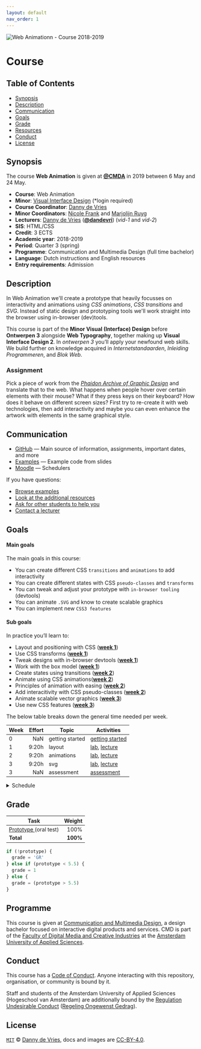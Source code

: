 ```yaml
---
layout: default
nav_order: 1
---
```



![Web Animationn - Course 2018-2019][banner]

# Course

## Table of Contents

*   [Synopsis](#synopsis)
*   [Description](#description)
*   [Communication](#communication)
*   [Goals](#goals)
*   [Grade](#grade)
*   [Resources](/resources.md)
*   [Conduct](#conduct)
*   [License](#license)

## Synopsis

The course **Web Animation** is given at [**@CMDA**][cmda] in 2019 between
6 May and 24 May.

*   **Course**: Web Animation
*   **Minor**: [Visual Interface Design][minor] (*login required)
*   **Course Coordinator**: [Danny de Vries][dangit]
*   **Minor Coordinators**: [Nicole Frank][minor-cor-1] and [Marjolijn Ruyg][minor-cor-2]
*   **Lecturers**:
    [Danny de Vries][dangit] ([**@dandevri**][danweb]) (_vid-1_ and _vid-2_)
*   **SIS**: HTML/CSS
*   **Credit**: 3 ECTS
*   **Academic year**: 2018-2019
*   **Period**: Quarter 3 (spring)
*   **Programme**: Communication and Multimedia Design (full time bachelor)
*   **Language**: Dutch instructions and English resources
*   **Entry requirements**: Admission

## Description
In Web Animation we'll create a prototype that heavily focusses on interactivity and animations using _CSS animations_, _CSS transitions_ and _SVG_. Instead of static design and prototyping tools we'll work straight into the browser using in-browser (dev)tools.

This course is part of the **Minor Visual (Interface) Design** before **Ontwerpen 3** alongside **Web Typography**, together making up **Visual Interface Design 2**. In _ontwerpen 3_  you’ll apply your newfound web skills. We build further on knowledge acquired in _Internetstandaarden_, _Inleiding Programmeren_, and _Blok Web_.

### Assignment

Pick a piece of work from the [_Phaidon Archive of Graphic Design_](https://de.phaidon.com/store/design/the-phaidon-archive-of-graphic-design-9780714865591/) and translate that to the web. What happens when people hover over certain elements with their mouse? What if they press keys on their keyboard? How does it behave on different screen sizes? First try to re-create it with web technologies, then add interactivity and maybe you can even enhance the artwork with elements in the same graphical style.

## Communication

*   [GitHub][gh] — Main source of information, assignments, important dates,
    and more
*   [Examples][examples] — Example code from slides
*   [Moodle][moodle] — Schedulers


If you have questions:
*   [Browse examples][examples]
*   [Look at the additional resources][resources]
*   [Ask for other students to help you][moodle]
*   [Contact a lecturer][synopsis]

## Goals

#### Main goals

The main goals in this course:

*  You can create different CSS `transitions` and `animations` to add interactivity
*  You can create different states with CSS `pseudo-classes` and `transforms`
*  You can tweak and adjust your prototype with `in-browser tooling` (devtools)
*  You can animate `.SVG` and know to create scalable graphics
*  You can implement new `CSS3 features`

#### Sub goals

In practice you’ll learn to:

* <a name="subgoal-1"></a>
    Layout and positioning with CSS ([**week 1**][w1])
*  <a name="subgoal-2"></a>
    Use CSS transforms ([**week 1**][w1])
*  <a name="subgoal-3"></a>
    Tweak designs with in-browser devtools ([**week 1**][w1])
*  <a name="subgoal-4"></a>
    Work with the box model ([**week 1**][w1])
*  <a name="subgoal-5"></a>
    Create states using transitions ([**week 2**][w2])
*  <a name="subgoal-6"></a>
    Animate using CSS animations([**week 2**][w2])
*  <a name="subgoal-7"></a>
    Principles of animation with easing ([**week 2**][w2])
*  <a name="subgoal-8"></a>
    Add interacitivity with CSS pseudo-classes ([**week 2**][w2])
* <a name="subgoal-9"></a>
    Animate scalable vector graphics ([**week 3**][w3])
* <a name="subgoal-10"></a>
    Use new CSS features ([**week 3**][w3])

The below table breaks down the general time needed per week.

| Week | Effort | Topic            | Activities                                             |
| ---- | -----: | ---------------- | ------------------------------------------------------ |
| 0    |  NaN   | getting started  | [getting started][gs]                                  |
| 1    |  9:20h | layout           | [lab][w1lab], [lecture][w1lec]                         |
| 2    |  9:20h | animations       | [lab][w2lab], [lecture][w2lec]                         |
| 3    |  9:20h | svg              | [lab][w3lab], [lecture][w3lec]                         |
| 3    |  NaN   | assessment       | [assessment][grading]                                  |

<details>
    <summary>Schedule</summary>
    <img src="assets/schedule.png" alt="Minor ViD schedule overview">
</details>

## Grade

| Task                                |   Weight |
| ----------------------------------  | -------: |
| [Prototype ][grading] (oral test)   |     100% |
| **Total**                           | **100%** |


```js
if (!prototype) {
  grade = 'GR'
} else if (prototype < 5.5) {
  grade = 1
} else {
  grade = (prototype > 5.5)
}
```

## Programme

This course is given at [Communication and Multimedia Design][bachelor], a
design bachelor focused on interactive digital products and services.  CMD is
part of the [Faculty of Digital Media and Creative Industries][faculty] at the
[Amsterdam University of Applied Sciences][university].

## Conduct

This course has a [Code of Conduct][coc].  Anyone interacting with this
repository, organisation, or community is bound by it.

Staff and students of the Amsterdam University of Applied Sciences (Hogeschool
van Amsterdam) are additionally bound by the [Regulation Undesirable
Conduct][ruc] ([Regeling Ongewenst Gedrag][rog]).

## License

[`MIT`][license] © [Danny de Vries][dangit], docs and images are [CC-BY-4.0][].

[banner]: https://cmda-minor-vid.github.io/web-animation-18-19/assets/banner.svg
[minor]: https://minoren.mijnhva.nl/Paginas/Vormgeving.aspx?wid=WebPartWPQ2&ft=visual%20inter
[cmda]: https://github.com/cmda
[dangit]: https://github.com/dandevri
[danweb]: https://github.com/dandevri
[gh]: https://github.com/cmda-minor-vid/web-animation-18-19
[examples]: /examples
[moodle]: https://moodle.cmd.hva.nl/course/view.php?id=575
[startpage]: https://www.startpage.com/
[resources]: /resources.md
[synopsis]: #synopsis
[grading]: grading.md
[bachelor]: https://www.cmd-amsterdam.nl/english/
[faculty]: https://www.amsterdamuas.com/faculty/fdmci/faculty-of-digital-media-and-creative-industries.html
[university]: https://www.amsterdamuas.com
[coc]: code-of-conduct.md
[ruc]: https://www.amsterdamuas.com/practical-matters/algemeen/hva-breed/juridische-zaken/legal-affairs/regulation-undesirable-conduct/regulation-undesirable-conduct.html#anker-3-complaints-authority
[rog]: https://www.hva.nl/praktisch/algemeen/hva-breed/juridische-zaken/loket-beroep-bezwaar-en-klacht/regeling-ongewenst-gedrag/regeling-ongewenst-gedrag.html?origin=gbS4rg%2FDTZuxQ6lGVF%2BN1A
[mit]: license.md#code
[license]: license.md
[cc-by-4.0]: license.md#documentation-and-images

[gs]: getting-started.md

[w1]: week-1.md
[w2]: week-2.md
[w3]: week-3.md

[w1lec]: week-1.md#lecture
[w2lec]: week-2.md#lecture
[w3lec]: week-3.md#lecture

[w1lab]: week-1.md#lab
[w2lab]: week-2.md#lab
[w3lab]: week-3.md#lab

[minor-cor-1]: https://moodle.cmd.hva.nl/mod/data/view.php?d=7&perpage=100&search=nicole&sort=23&order=ASC&advanced=0&filter=1&f_23=&f_24=&f_25=&f_26=&f_27=
[minor-cor-2]: https://moodle.cmd.hva.nl/mod/data/view.php?d=7&perpage=100&search=marjol&sort=23&order=ASC&advanced=0&filter=1&f_23=&f_24=&f_25=&f_26=&f_27=
